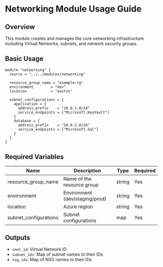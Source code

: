 # Networking Module Usage Guide

## Overview
This module creates and manages the core networking infrastructure including Virtual Networks, subnets, and network security groups.

## Basic Usage
```hcl
module "networking" {
  source = "../../modules/networking"
  
  resource_group_name = "example-rg"
  environment        = "dev"
  location           = "eastus"
  
  subnet_configurations = {
    application = {
      address_prefix    = "10.0.1.0/24"
      service_endpoints = ["Microsoft.KeyVault"]
    }
    database = {
      address_prefix    = "10.0.2.0/24"
      service_endpoints = ["Microsoft.Sql"]
    }
  }
}
```

## Required Variables
| Name | Description | Type | Required |
|------|-------------|------|----------|
| resource_group_name | Name of the resource group | string | Yes |
| environment | Environment (dev/staging/prod) | string | Yes |
| location | Azure region | string | Yes |
| subnet_configurations | Subnet configurations | map | Yes |

## Outputs
- `vnet_id`: Virtual Network ID
- `subnet_ids`: Map of subnet names to their IDs
- `nsg_ids`: Map of NSG names to their IDs